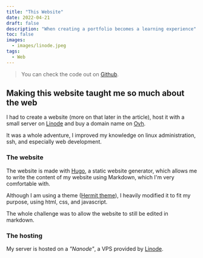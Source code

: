```yaml
---
title: "This Website"
date: 2022-04-21
draft: false
description: "When creating a portfolio becomes a learning experience"
toc: false
images:
  - images/linode.jpeg
tags:
  - Web
---
```


> You can check the code out on [Github](https://github.com/paul-ohl/portfolio).

## Making this website taught me so much about the web

I had to create a website (more on that later in the article), host it with a
small server on [Linode](https://linode.com) and buy a domain name on
[Ovh](https://ovh.com).

It was a whole adventure, I improved my knowledge on linux administration, ssh,
and especially web development.

### The website

The website is made with [Hugo](https://gohugo.io), a static website generator,
which allows me to write the content of my website using Markdown, which I'm
very comfortable with.

Although I am using a theme ([Hermit theme](https://github.com/Track3/hermit)),
I heavily modified it to fit my purpose, using html, css, and javascript.

The whole challenge was to allow the website to still be edited in markdown.

### The hosting

My server is hosted on a *"Nanode"*, a VPS provided by
[Linode](https://linode.com).
